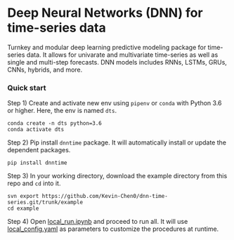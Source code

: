 # Deep Neural Networks (DNN) for time-series data
Turnkey and modular deep learning predictive modeling package for time-series data. It allows for univarate and multivariate time-series as well as single and multi-step forecasts. DNN models includes RNNs, LSTMs, GRUs, CNNs, hybrids, and more.



### Quick start

Step 1) Create and activate new env using `pipenv` or `conda` with Python 3.6 or higher. Here, the env is named `dts`.

```
conda create -n dts python=3.6
conda activate dts
```

Step 2) Pip install `dnntime` package. It will automatically install or update the dependent packages.

```pip install dnntime```

Step 3) In your working directory, download the example directory from this repo and `cd` into it.

```
svn export https://github.com/Kevin-Chen0/dnn-time-series.git/trunk/example
cd example
```

Step 4) Open [local_run.ipynb](https://github.com/Kevin-Chen0/dnn-time-series/blob/master/example/local_run.ipynb) and proceed to run all. It will use [local_config.yaml](https://github.com/Kevin-Chen0/dnn-time-series/blob/master/example/local_config.yaml) as parameters to customize the procedures at runtime.
